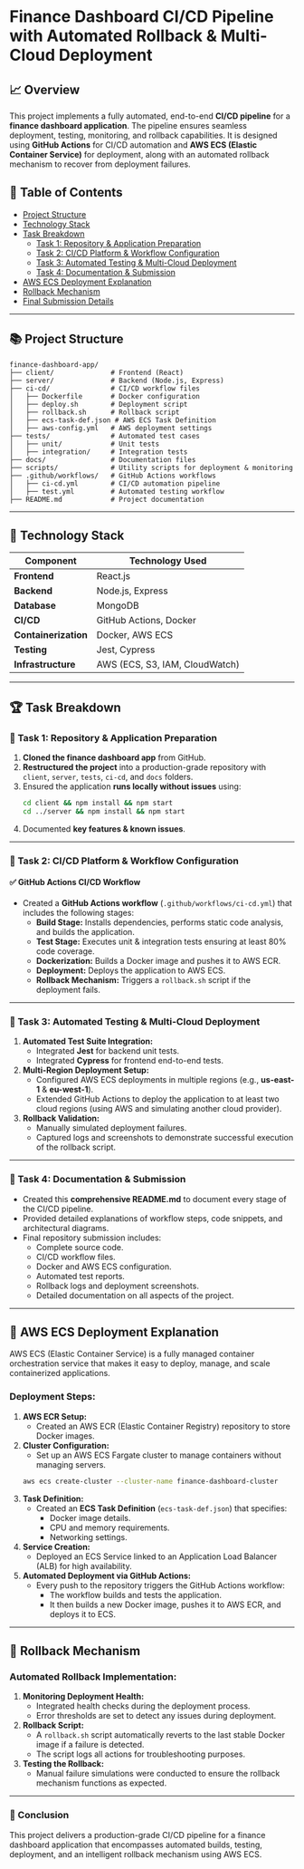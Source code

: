# Finance Dashboard CI/CD Pipeline with Automated Rollback & Multi-Cloud Deployment

## 📈 Overview
This project implements a fully automated, end-to-end **CI/CD pipeline** for a **finance dashboard application**. The pipeline ensures seamless deployment, testing, monitoring, and rollback capabilities. It is designed using **GitHub Actions** for CI/CD automation and **AWS ECS (Elastic Container Service)** for deployment, along with an automated rollback mechanism to recover from deployment failures.

## 👑 Table of Contents
- [Project Structure](#project-structure)
- [Technology Stack](#technology-stack)
- [Task Breakdown](#task-breakdown)
  - [Task 1: Repository & Application Preparation](#task-1-repository--application-preparation)
  - [Task 2: CI/CD Platform & Workflow Configuration](#task-2-cicd-platform--workflow-configuration)
  - [Task 3: Automated Testing & Multi-Cloud Deployment](#task-3-automated-testing--multi-cloud-deployment)
  - [Task 4: Documentation & Submission](#task-4-documentation--submission)
- [AWS ECS Deployment Explanation](#aws-ecs-deployment-explanation)
- [Rollback Mechanism](#rollback-mechanism)
- [Final Submission Details](#final-submission-details)

---

## 📚 Project Structure

```
finance-dashboard-app/
├── client/              # Frontend (React)
├── server/              # Backend (Node.js, Express)
├── ci-cd/               # CI/CD workflow files
│   ├── Dockerfile       # Docker configuration
│   ├── deploy.sh        # Deployment script
│   ├── rollback.sh      # Rollback script
│   ├── ecs-task-def.json # AWS ECS Task Definition
│   ├── aws-config.yml   # AWS deployment settings
├── tests/               # Automated test cases
│   ├── unit/            # Unit tests
│   ├── integration/     # Integration tests
├── docs/                # Documentation files
├── scripts/             # Utility scripts for deployment & monitoring
├── .github/workflows/   # GitHub Actions workflows
│   ├── ci-cd.yml        # CI/CD automation pipeline
│   ├── test.yml         # Automated testing workflow
├── README.md            # Project documentation
```

---

## 🔧 Technology Stack

| Component      | Technology Used                  |
|---------------|----------------------------------|
| **Frontend**  | React.js                         |
| **Backend**   | Node.js, Express                 |
| **Database**  | MongoDB                          |
| **CI/CD**     | GitHub Actions, Docker           |
| **Containerization** | Docker, AWS ECS            |
| **Testing**   | Jest, Cypress                    |
| **Infrastructure** | AWS (ECS, S3, IAM, CloudWatch) |

---

## 🏆 Task Breakdown

### 📀 Task 1: Repository & Application Preparation
1. **Cloned the finance dashboard app** from GitHub.
2. **Restructured the project** into a production-grade repository with `client`, `server`, `tests`, `ci-cd`, and `docs` folders.
3. Ensured the application **runs locally without issues** using:
   ```bash
   cd client && npm install && npm start
   cd ../server && npm install && npm start
   ```
4. Documented **key features & known issues**.

---

### 📀 Task 2: CI/CD Platform & Workflow Configuration

#### ✅ **GitHub Actions CI/CD Workflow**
- Created a **GitHub Actions workflow** (`.github/workflows/ci-cd.yml`) that includes the following stages:
  - **Build Stage:** Installs dependencies, performs static code analysis, and builds the application.
  - **Test Stage:** Executes unit & integration tests ensuring at least 80% code coverage.
  - **Dockerization:** Builds a Docker image and pushes it to AWS ECR.
  - **Deployment:** Deploys the application to AWS ECS.
  - **Rollback Mechanism:** Triggers a `rollback.sh` script if the deployment fails.

---

### 📀 Task 3: Automated Testing & Multi-Cloud Deployment
1. **Automated Test Suite Integration:**
   - Integrated **Jest** for backend unit tests.
   - Integrated **Cypress** for frontend end-to-end tests.
2. **Multi-Region Deployment Setup:**
   - Configured AWS ECS deployments in multiple regions (e.g., **us-east-1** & **eu-west-1**).
   - Extended GitHub Actions to deploy the application to at least two cloud regions (using AWS and simulating another cloud provider).
3. **Rollback Validation:**
   - Manually simulated deployment failures.
   - Captured logs and screenshots to demonstrate successful execution of the rollback script.

---

### 📀 Task 4: Documentation & Submission
- Created this **comprehensive README.md** to document every stage of the CI/CD pipeline.
- Provided detailed explanations of workflow steps, code snippets, and architectural diagrams.
- Final repository submission includes:
  - Complete source code.
  - CI/CD workflow files.
  - Docker and AWS ECS configuration.
  - Automated test reports.
  - Rollback logs and deployment screenshots.
  - Detailed documentation on all aspects of the project.

---

## 📆 AWS ECS Deployment Explanation

AWS ECS (Elastic Container Service) is a fully managed container orchestration service that makes it easy to deploy, manage, and scale containerized applications.

### **Deployment Steps:**
1. **AWS ECR Setup:**
   - Created an AWS ECR (Elastic Container Registry) repository to store Docker images.
2. **Cluster Configuration:**
   - Set up an AWS ECS Fargate cluster to manage containers without managing servers.
   ```bash
   aws ecs create-cluster --cluster-name finance-dashboard-cluster
   ```
3. **Task Definition:**
   - Created an **ECS Task Definition** (`ecs-task-def.json`) that specifies:
     - Docker image details.
     - CPU and memory requirements.
     - Networking settings.
4. **Service Creation:**
   - Deployed an ECS Service linked to an Application Load Balancer (ALB) for high availability.
5. **Automated Deployment via GitHub Actions:**
   - Every push to the repository triggers the GitHub Actions workflow:
     - The workflow builds and tests the application.
     - It then builds a new Docker image, pushes it to AWS ECR, and deploys it to ECS.

---

## 🛂 Rollback Mechanism

### **Automated Rollback Implementation:**
1. **Monitoring Deployment Health:**
   - Integrated health checks during the deployment process.
   - Error thresholds are set to detect any issues during deployment.
2. **Rollback Script:**
   - A `rollback.sh` script automatically reverts to the last stable Docker image if a failure is detected.
   - The script logs all actions for troubleshooting purposes.
3. **Testing the Rollback:**
   - Manual failure simulations were conducted to ensure the rollback mechanism functions as expected.

---

### 🎯 Conclusion
This project delivers a production-grade CI/CD pipeline for a finance dashboard application that encompasses automated builds, testing, deployment, and an intelligent rollback mechanism using AWS ECS.

